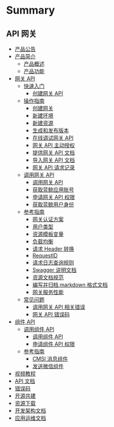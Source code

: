 # Summary


## API 网关
* [产品公告](https://bk.tencent.com/s-mart/community/question/10915)
* [产品简介]()
    * [产品概述](UserGuide/README.md)
    * [产品功能](UserGuide/introduction/features.md)
* [网关 API]()
    * [快速入门]()
        * [创建网关 API](UserGuide/apigateway/quickstart/create-api-with-http-backend.md)
    * [操作指南]()
        * [创建网关](UserGuide/apigateway/howto/create-apigw.md)
        * [新建环境](UserGuide/apigateway/howto/create-stage.md)
        * [新建资源](UserGuide/apigateway/howto/create-resource.md)
        * [生成和发布版本](UserGuide/apigateway/howto/create-resource-version-and-release.md)
        * [在线调试网关 API](UserGuide/apigateway/howto/api-test.md)
        * [网关 API 主动授权](UserGuide/apigateway/howto/grant-api-permissions.md)
        * [提供网关 API 文档](UserGuide/apigateway/howto/update-resource-doc.md)
        * [导入网关 API 文档](UserGuide/apigateway/howto/import-resource-docs.md)
        * [网关 API 请求记录](UserGuide/apigateway/howto/access-log.md)
    * [调用网关 API]()
        * [调用网关 API](UserGuide/apigateway/use-api/use-apigw-api.md)
        * [获取蓝鲸应用账号](UserGuide/apigateway/use-api/bk-app.md)
        * [申请网关 API 权限](UserGuide/apigateway/use-api/apply-api-permissions.md)
        * [获取蓝鲸用户身份](UserGuide/apigateway/use-api/bk-user.md)
    * [参考指南]()
        * [网关认证方案](UserGuide/apigateway/reference/authorization.md)
        * [用户类型](UserGuide/apigateway/reference/user-type.md)
        * [资源模板变量](UserGuide/apigateway/reference/template-vars.md)
        * [负载均衡](UserGuide/apigateway/reference/loadbalance.md)
        * [请求 Header 转换](UserGuide/apigateway/reference/request-headers.md)
        * [RequestID](UserGuide/apigateway/reference/request-id.md)
        * [请求日志查询规则](UserGuide/apigateway/reference/log-search-specification.md)
        * [Swagger 说明文档](UserGuide/apigateway/reference/swagger.md)
        * [资源文档规范](UserGuide/apigateway/reference/api-doc-specification.md)
        * [编写并归档 markdown 格式文档](UserGuide/apigateway/reference/import-resource-docs-by-archive.md)
        * [网关服务性能](UserGuide/apigateway/reference/performance.md)
    * [常见问题]()
        * [调用网关 API 相关错误](UserGuide/apigateway/faq/use-apigw-api.md)
        * [网关 API 错误码](UserGuide/apigateway/faq/error-codes.md)
* [组件 API]()
    * [调用组件 API]()
        * [调用组件 API](UserGuide/component/use-api/use-component-api.md)
        * [申请组件 API 权限](UserGuide/component/use-api/apply-api-permissions.md)
    * [参考指南]()
        * [CMSI 消息组件](UserGuide/component/reference/cmsi-components.md)
        * [发送微信组件](UserGuide/component/reference/send-weixin.md)
* [视频教程](../Vedios.md)
* [API 文档](./APIDocs/README.md)
* [错误码](../ErrorCode/readme.md)
* [开源共建](https://github.com/TencentBlueKing/blueking-apigateway)
* [资源下载](../downloads/DevTools.md)
* [开发架构文档](OperationGuide/README.md)
* [应用运维文档](ArchitectureGuide/README.md)